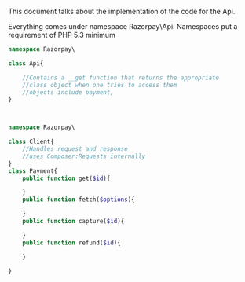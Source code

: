 This document talks about the implementation of the code for the Api.

Everything comes under namespace Razorpay\Api\.
Namespaces put a requirement of PHP 5.3 minimum

```php
namespace Razorpay\

class Api{

    //Contains a __get function that returns the appropriate
    //class object when one tries to access them
    //objects include payment,
}



namespace Razorpay\

class Client{
    //Handles request and response
    //uses Composer:Requests internally
}
class Payment{
    public function get($id){

    }
    public function fetch($options){

    }
    public function capture($id){

    }
    public function refund($id){

    }

}
```